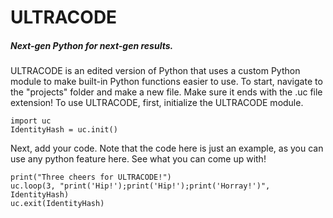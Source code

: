 # ULTRACODE
##### Next-gen Python for next-gen results.
ULTRACODE is an edited version of Python that uses a custom Python module to make built-in Python functions easier to use.
To start, navigate to the "projects" folder and make a new file. Make sure it ends with the .uc file extension!
To use ULTRACODE, first, initialize the ULTRACODE module.
```
import uc
IdentityHash = uc.init()
```
Next, add your code. Note that the code here is just an example, as you can use any python feature here. See what you can come up with!
```
print("Three cheers for ULTRACODE!")
uc.loop(3, "print('Hip!');print('Hip!');print('Horray!')", IdentityHash)
uc.exit(IdentityHash)
```
